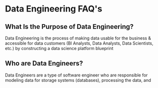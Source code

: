 # Data Engineering FAQ's

## What Is the Purpose of Data Engineering?

Data Engineering is the process of making data usable for the business & accessible for data customers (BI Analysts, Data Analysts, Data Scientists, etc.) by constructing a data science platform blueprint



## Who are Data Engineers?
Data Engineers are a type of software engineer who are responsible for modeling data for storage systems (databases), processing the data, and 
